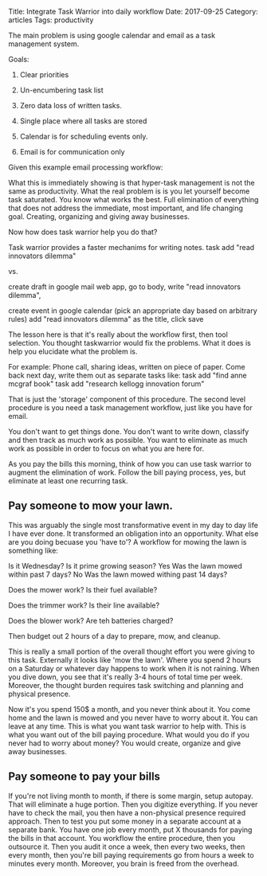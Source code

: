 Title: Integrate Task Warrior into daily workflow
Date:  2017-09-25
Category: articles
Tags: productivity

The main problem is using google calendar and email as a task management system.

Goals:

1. Clear priorities

2. Un-encumbering task list

3. Zero data loss of written tasks.

4. Single place where all tasks are stored

5. Calendar is for scheduling events only.

6. Email is for communication only


Given this example email processing workflow:


What this is immediately showing is that hyper-task management is not
the same as productivity. What the real problem is is you let yourself
become task saturated. You know what works the best. Full elimination of
everything that does not address the immediate, most important, and life
changing goal. Creating, organizing and giving away businesses.

Now how does task warrior help you do that?


Task warrior provides a faster mechanims for writing notes.
task add "read innovators dilemma"

vs. 

create draft in google mail web app, go to body, write "read innovators
dilemma",

create event in google calendar
(pick an appropriate day based on arbitrary rules)
add "read innovators dilemma" as the title, click save

The lesson here is that it's really about the workflow first, then tool
selection. You thought taskwarrior would fix the problems. What it does
is help you elucidate what the problem is.

For example:
Phone call, sharing ideas, written on piece of paper.
Come back next day, write them out as separate tasks like:
task add "find anne mcgraf book"
task add "research kellogg innovation forum"


That is just the 'storage' component of this procedure. The second level
procedure is you need a task management workflow, just like you have for
email.

You don't want to get things done. You don't want to write down,
classify and then track as much work as possible. You want to eliminate
as much work as possible in order to focus on what you are here for.

As you pay the bills this morning, think of how you can use task warrior
to augment the elimination of work. Follow the bill paying process, yes,
but eliminate at least one recurring task.

## Pay someone to mow your lawn.

This was arguably the single most transformative event in my day to day
life I have ever done. It transformed an obligation into an opportunity.
What else are you doing becuase you 'have to'? A workflow for mowing the
lawn is something like:

Is it Wednesday?
Is it prime growing season?
    Yes 
        Was the lawn mowed within past 7 days?
    No
        Was the lawn mowed withing past 14 days?

Does the mower work?
Is their fuel available?

Does the trimmer work?
Is their line available?

Does the blower work?
Are teh batteries charged?

Then budget out 2 hours of a day to prepare, mow, and cleanup.

This is really a small portion of the overall thought effort you were
giving to this task. Externally it looks like 'mow the lawn'. Where you
spend 2 hours on a Saturday or whatever day happens to work when it is
not raining. When you dive down, you see that it's really 3-4 hours of
total time per week. Moreover, the thought burden requires task
switching and planning and physical presence.

Now it's you spend 150$ a month, and you never think about it. You come
home and the lawn is mowed and you never have to worry about it. You
can leave at any time. This is what you want task warrior to help with.
This is what you want out of the bill paying procedure. What would you
do if you never had to worry about money? You would create, organize and
give away businesses.


## Pay someone to pay your bills

If you're not living month to month, if there is some margin, setup
autopay. That will eliminate a huge portion. Then you digitize
everything. If you never have to check the mail, you then have a
non-physical presence required approach. Then to test you put some money
in a separate account at a separate bank. You have one job every month,
put X thousands for paying the bills in that account. You workflow the
entire procedure, then you outsource it. Then you audit it once a week,
then every two weeks, then every month, then you're bill paying
requirements go from hours a week to minutes every month. Moreover, you
brain is freed from the overhead.


